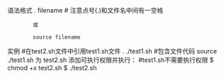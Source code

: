 语法格式
          . filename   # 注意点号(.)和文件名中间有一空格

            或

            source filename
 实例
          #在test2.sh文件中引用test1.sh文件
          . ./test1.sh
          #包含文件代码
          source ./test1.sh
         为 test2.sh 添加可执行权限并执行：
                 #test1.sh不需要执行权限
                 $ chmod +x test2.sh 
                  $ ./test2.sh 
